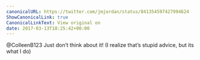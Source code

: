 ```yaml
---
canonicalURL: https://twitter.com/jmjordan/status/841354597427994624
ShowCanonicalLink: true
CanonicalLinkText: View original on
date: 2017-03-13T18:25:42+00:00
---
```

@ColleenB123 Just don’t think about it! (I realize that’s stupid advice, but its what I do)